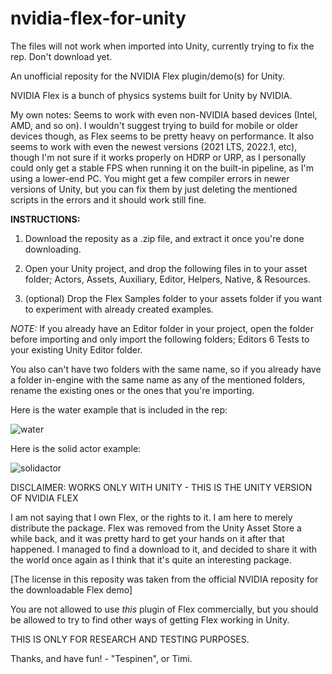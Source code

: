 # nvidia-flex-for-unity
The files will not work when imported into Unity, currently trying to fix the rep. Don't download yet.

An unofficial reposity for the NVIDIA Flex plugin/demo(s) for Unity.

NVIDIA Flex is a bunch of physics systems built for Unity by NVIDIA.

My own notes:
Seems to work with even non-NVIDIA based devices (Intel, AMD, and so on). I wouldn't suggest trying to build for mobile or older devices though, as Flex seems to be pretty heavy on performance. It also seems to work with even the newest versions (2021 LTS, 2022.1, etc), though I'm not sure if it works properly on HDRP or URP, as I personally could only get a stable FPS when running it on the built-in pipeline, as I'm using a lower-end PC. You might get a few compiler errors in newer versions of Unity, but you can fix them by just deleting the mentioned scripts in the errors and it should work still fine.

**INSTRUCTIONS:**

1. Download the reposity as a .zip file, and extract it once you're done downloading.

2. Open your Unity project, and drop the following files in to your asset folder; Actors, Assets, Auxiliary, Editor, Helpers, Native, & Resources.

3. (optional) Drop the Flex Samples folder to your assets folder if you want to experiment with already created examples.

*NOTE:* If you already have an Editor folder in your project, open the folder before importing and only import the following folders; Editors 6 Tests to your existing Unity Editor folder. 

You also can't have two folders with the same name, so if you already have a folder in-engine with the same name as any of the mentioned folders, rename the existing ones or the ones that you're importing.

Here is the water example that is included in the rep:

![water](https://user-images.githubusercontent.com/93699568/188477181-37c8c481-db9d-498a-aebd-9653e17650d8.png)

Here is the solid actor example:

![solidactor](https://user-images.githubusercontent.com/93699568/188478419-27d0f037-5117-479c-ac3e-1c2be162d2d7.png)


DISCLAIMER:
WORKS ONLY WITH UNITY - THIS IS THE UNITY VERSION OF NVIDIA FLEX

I am not saying that I own Flex, or the rights to it. I am here to merely distribute the package. Flex was removed from the Unity Asset Store a while back, and it was pretty hard to get your hands on it after that happened. I managed to find a download to it, and decided to share it with the world once again as I think that it's quite an interesting package.

[The license in this reposity was taken from the official NVIDIA reposity for the downloadable Flex demo]

You are not allowed to use *this* plugin of Flex commercially, but you should be allowed to try to find other ways of getting Flex working in Unity. 

THIS IS ONLY FOR RESEARCH AND TESTING PURPOSES.

Thanks, and have fun! - "Tespinen", or Timi.
